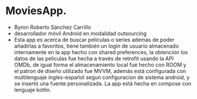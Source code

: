 # MoviesApp. 
- Byron Roberto Sánchez Carrillo
- desarrollador móvil Android en modalidad outsourcing
- Esta app es acerca de buscar peliculas o series además de poder añadirlas a favoritos, tiene también un login de usuario almacenado internamente en la app hecho con shared preferences, la obtención los datos de las peliculas fue hecha a través de retrofit usando la API OMDb, de igual forma el almacenamiento local fue hecho con ROOM y el patron de diseño utilizado fue MVVM, además está configurada con multilenguaje ingles-español segun configuracion de sistema android, y se insertó una fuente personalizada. La app está hecha en compose con lenguaje kotlin. 

